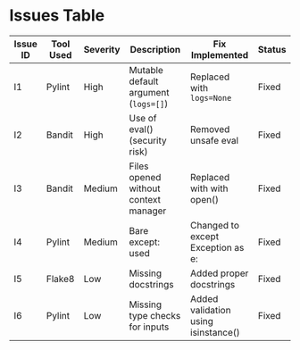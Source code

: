 # Issues Table

| Issue ID | Tool Used | Severity | Description | Fix Implemented | Status |
|-----------|------------|-----------|---------------|------------------|----------|
| I1 | Pylint | High | Mutable default argument (`logs=[]`) | Replaced with `logs=None` | Fixed |
| I2 | Bandit | High | Use of eval() (security risk) | Removed unsafe eval | Fixed |
| I3 | Bandit | Medium | Files opened without context manager | Replaced with with open() | Fixed |
| I4 | Pylint | Medium | Bare except: used | Changed to except Exception as e: | Fixed |
| I5 | Flake8 | Low | Missing docstrings | Added proper docstrings | Fixed |
| I6 | Pylint | Low | Missing type checks for inputs | Added validation using isinstance() | Fixed |

